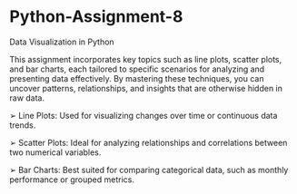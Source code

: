 # Python-Assignment-8

Data Visualization in Python

This assignment incorporates key topics such as line plots, scatter plots, and bar charts, each tailored to specific scenarios for analyzing and presenting data effectively. By mastering these techniques, you can uncover patterns, relationships, and insights that are otherwise hidden in raw data.

➢ Line Plots: Used for visualizing changes over time or continuous data trends.

➢ Scatter Plots: Ideal for analyzing relationships and correlations between two 
numerical variables.

➢ Bar Charts: Best suited for comparing categorical data, such as monthly 
performance or grouped metrics.
